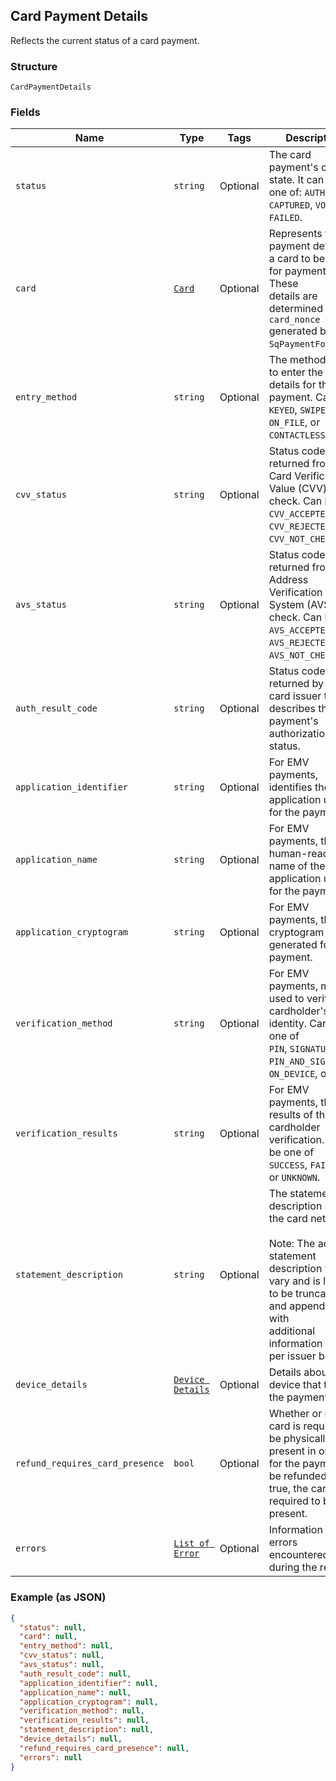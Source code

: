 ## Card Payment Details

Reflects the current status of a card payment.

### Structure

`CardPaymentDetails`

### Fields

| Name | Type | Tags | Description |
|  --- | --- | --- | --- |
| `status` | `string` | Optional | The card payment's current state. It can be one of: `AUTHORIZED`, `CAPTURED`, `VOIDED`,<br>`FAILED`. |
| `card` | [`Card`](/doc/models/card.md) | Optional | Represents the payment details of a card to be used for payments. These<br>details are determined by the `card_nonce` generated by `SqPaymentForm`. |
| `entry_method` | `string` | Optional | The method used to enter the card's details for the payment.  Can be<br>`KEYED`, `SWIPED`, `EMV`, `ON_FILE`, or `CONTACTLESS`. |
| `cvv_status` | `string` | Optional | Status code returned from the Card Verification Value (CVV) check. Can be<br>`CVV_ACCEPTED`, `CVV_REJECTED`, `CVV_NOT_CHECKED`. |
| `avs_status` | `string` | Optional | Status code returned from the Address Verification System (AVS) check. Can be<br>`AVS_ACCEPTED`, `AVS_REJECTED`, `AVS_NOT_CHECKED`. |
| `auth_result_code` | `string` | Optional | Status code returned by the card issuer that describes the payment's<br>authorization status. |
| `application_identifier` | `string` | Optional | For EMV payments, identifies the EMV application used for the payment. |
| `application_name` | `string` | Optional | For EMV payments, the human-readable name of the EMV application used for the payment. |
| `application_cryptogram` | `string` | Optional | For EMV payments, the cryptogram generated for the payment. |
| `verification_method` | `string` | Optional | For EMV payments, method used to verify the cardholder's identity.  Can be one of<br>`PIN`, `SIGNATURE`, `PIN_AND_SIGNATURE`, `ON_DEVICE`, or `NONE`. |
| `verification_results` | `string` | Optional | For EMV payments, the results of the cardholder verification.  Can be one of<br>`SUCCESS`, `FAILURE`, or `UNKNOWN`. |
| `statement_description` | `string` | Optional | The statement description sent to the card networks.<br><br>Note: The actual statement description will vary and is likely to be truncated and appended with<br>additional information on a per issuer basis. |
| `device_details` | [`Device Details`](/doc/models/device-details.md) | Optional | Details about the device that took the payment. |
| `refund_requires_card_presence` | `bool` | Optional | Whether or not the card is required to be physically present in order for the payment to<br>be refunded.  If true, the card is required to be present. |
| `errors` | [`List of Error`](/doc/models/error.md) | Optional | Information on errors encountered during the request. |

### Example (as JSON)

```json
{
  "status": null,
  "card": null,
  "entry_method": null,
  "cvv_status": null,
  "avs_status": null,
  "auth_result_code": null,
  "application_identifier": null,
  "application_name": null,
  "application_cryptogram": null,
  "verification_method": null,
  "verification_results": null,
  "statement_description": null,
  "device_details": null,
  "refund_requires_card_presence": null,
  "errors": null
}
```

